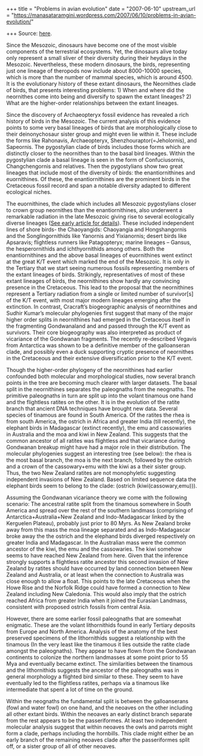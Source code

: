 +++
title = "Problems in avian evolution"
date = "2007-06-10"
upstream_url = "https://manasataramgini.wordpress.com/2007/06/10/problems-in-avian-evolution/"

+++
Source: [here](https://manasataramgini.wordpress.com/2007/06/10/problems-in-avian-evolution/).

Since the Mesozoic, dinosaurs have become one of the most visible
components of the terrestrial ecosystems. Yet, the dinosaurs alive today
only represent a small sliver of their diversity during their heydays in
the Mesozoic. Nevertheless, these modern dinosaurs, the birds,
representing just one lineage of theropods now include about 8000-10000
species, which is more than the number of mammal species, which is
around 4500. It is the evolutionary history of these extant dinosaurs,
the Neornithes clade of birds, that presents interesting problems: 1)
When and where did the neornithes come into being and diversify to spawn
the extant lineages? 2) What are the higher-order relationships between
the extant lineages.

Since the discovery of Archaeopteryx fossil evidence has revealed a rich
history of birds in the Mesozoic. The current analysis of this evidence
points to some very basal lineages of birds that are morphologically
close to their deinonychosaur sister group and might even lie within it.
These include the forms like Rahonavis, Archaeopteryx,
Shenzhouraptor(=Jeholornis), and Sapeornis. The pygostylian clade of
birds includes those forms which are distinctly closer to the neornithes
than to the basal bird lineages. Within the pygostylian clade a basal
lineage is seen in the form of Confuciusornis, Changchengornis and
relatives. Then the pygostylians show two great lineages that include
most of the diversity of birds: the enantiornithines and euornithines.
Of these, the enantiornithines are the prominent birds in the Cretaceous
fossil record and span a notable diversity adapted to different
ecological niches.

The euornithines, the clade which includes all Mesozoic pygostylians
closer to crown group neornithes than the enantiornithines, also
underwent a remarkable radiation in the late Mesozoic giving rise to
several ecologically diverse lineages ([See early article for
details](http://manasataramgini.wordpress.com/2006/06/gansus-and-early-ornithuromorph.html)).
These included independent lines of shore birds- the Chaoyangids:
Chaoyangia and Hongshangornis and the Songlingornithids like Yanornis
and Yixianornis; desert birds like Apsaravis; flightless runners like
Patagopteryx; marine lineages – Gansus, the hesperornithids and
ichthyornithids among others. Both the enantiornithines and the above
basal lineages of euornithines went extinct at the great K/T event which
marked the end of the Mesozoic. It is only in the Tertiary that we start
seeing numerous fossils representing members of the extant lineages of
birds. Strikingly, representatives of most of these extant lineages of
birds, the neornithines show hardly any convincing presence in the
Cretaceous. This lead to the proposal that the neornithines represent a
Tertiary radiation from a single or limited number of survivor\[s\] of
the K/T event, with most major modern lineages emerging after the
extinction. In contrast, Cracraft’s biogeographic analysis of
neornithines and Sudhir Kumar’s molecular phylogenies first suggest that
many of the major higher order splits in neornithines had emerged in the
Cretaceous itself in the fragmenting Gondwanaland and and passed through
the K/T event as survivors. Their core biogeography was also interpreted
as product of vicariance of the Gondwanan fragments. The recently
re-described Vegavis from Antarctica was shown to be a definitive member
of the galloanseran clade, and possibly even a duck supporting cryptic
presence of neornithes in the Cretaceous and their extensive
diversification prior to the K/T event.

Though the higher-order phylogeny of the neornithines had earlier
confounded both molecular and morphological studies, now several branch
points in the tree are becoming much clearer with larger datasets. The
basal split in the neornithines separates the paleognaths from the
neognaths. The primitive paleognaths in turn are split up into the
volant tinamous one hand and the flightless ratites on the other. It is
in the evolution of the ratite branch that ancient DNA techniques have
brought new data. Several species of tinamous are found in South
America. Of the ratites the rhea is from south America, the ostrich in
Africa and greater India (till recently), the elephant birds in
Madagascar (extinct recently), the emu and cassowaries in Australia and
the moa and kiwi in New Zealand. This suggests that the common ancestor
of all ratites was flightless and that vicariance during Gondwanan
breakup might have had a major role in their distribution. The molecular
phylogenies suggest an interesting tree (see below): the rhea is the
most basal branch, the moa is the next branch, followed by the ostrich
and a crown of the cassowary+emu with the kiwi as a their sister group.
Thus, the two New Zealand ratites are not monophyletic suggesting
independent invasions of New Zealand. Based on limited sequence data the
elephant birds seem to belong to the clade: (ostrich
(kiwi(cassowary,emu))).

Assuming the Gondwanan vicariance theory we come with the following
scenario: The ancestral ratite split from the tinamous somewhere in
South America and spread over the rest of the southern landmass
(comprising of Antarctica+Australia+New Zealand and Indo-Madagascar
linked by the Kerguelen Plateau), probably just prior to 80 Myrs. As New
Zealand broke away from this mass the moa lineage separated and as
Indo-Madagascar broke away the the ostrich and the elephand birds
diverged respectively on greater India and Madagascar. In the Australian
mass were the common ancestor of the kiwi, the emu and the cassowaries.
The kiwi somehow seems to have reached New Zealand from here. Given that
the inference strongly supports a flightless ratite ancestor this second
invasion of New Zealand by ratites should have occurred by land
connection between New Zealand and Australia, or at least when the
connection to Australia was close enough to allow a float. This points
to the late Cretaceous when the Howe Rise and the Norfolk Ridge could
have formed a connection to New Zealand including New Caledonia. This
would also imply that the ostrich reached Africa from greater India when
it joined the Eurasian Landmass, consistent with proposed ostrich
fossils from central Asia.

However, there are some earlier fossil paleognaths that are somewhat
enigmatic. These are the volant lithornithids found in early Tertiary
deposits from Europe and North America. Analysis of the anatomy of the
best preserved specimens of the lithornithids suggest a relationship
with the tinamous (In the very least like the tinamous it lies outside
the ratite clade amongst the paleognaths). They appear to have flown
from the Gondwanan continents to colonize the northern landmasses at
some point prior to 55 Mya and eventually became extinct. The
similarities between the tinamous and the lithornithids suggests the
ancestor of the paleognaths was in general morphology a flighted bird
similar to these. They seem to have eventually led to the flightless
ratites, perhaps via a tinamous like intermediate that spent a lot of
time on the ground.

Within the neognaths the fundamental split is between the galloanserans
(fowl and water fowl) on one hand, and the neoaves on the other
including all other extant birds. Within the neoaves an early distinct
branch separate from the rest appears to be the passeriformes. At least
two independent molecular analysis suggest that within neoaves the owls
and parrots might form a clade, perhaps including the hornbills. This
clade might either be an early branch of the remaining neoaves clade
after the passeriformes split off, or a sister group of all of other
neoaves.

